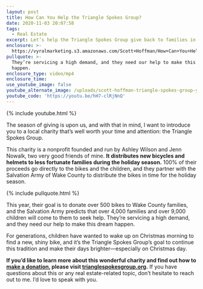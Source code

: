 ```yaml
---
layout: post
title: How Can You Help the Triangle Spokes Group?
date: 2020-11-03 20:07:58
tags:
  - Real Estate
excerpt: Let’s help the Triangle Spokes Group give back to families in need.
enclosure: >-
  https://vyralmarketing.s3.amazonaws.com/Scott+Hoffman/How+Can+You+Help+the+Triangle+Spokes+Group.mp4
pullquote: >-
  They’re servicing a high demand, and they need our help to make this dream
  happen.
enclosure_type: video/mp4
enclosure_time:
use_youtube_image: false
youtube_alternate_image: /uploads/scott-hoffman-triangle-spokes-group-yt.jpg
youtube_code: 'https://youtu.be/hH7-clRjNnQ'
---
```


{% include youtube.html %}

The season of giving is upon us, and with that in mind, I want to introduce you to a local charity that’s well worth your time and attention: the Triangle Spokes Group.&nbsp;

This charity is a nonprofit founded and run by Ashley Wilson and Jenn Nowalk, two very good friends of mine. **It distributes new bicycles and helmets to less fortunate families during the holiday season.** 100% of their proceeds go directly to the bikes and the children, and they partner with the Salvation Army of Wake County to distribute the bikes in time for the holiday season.&nbsp;

{% include pullquote.html %}

This year, their goal is to donate over 500 bikes to Wake County families, and the Salvation Army predicts that over 4,000 families and over 9,000 children will come to them to seek help. They’re servicing a high demand, and they need our help to make this dream happen.&nbsp;

For generations, children have wanted to wake up on Christmas morning to find a new, shiny bike, and it’s the Triangle Spokes Group’s goal to continue this tradition and make their days brighter—especially on Christmas day.&nbsp;

**If you’d like to learn more about this wonderful charity and find out how to <u><a target="_blank" rel="noopener" href="https://www.paypal.com/donate/?token=0AumzotjC4Ft14D_pftzVJIweABDyAB1tR_xLVkJBQD9GLchmy59NFnHDEadECsiRNnyqY5Ral2fDK4v">make a donation</a></u>, please visit <u><a target="_blank" rel="noopener" href="https://www.trianglespokesgroup.org/">trianglespokesgroup.org</a></u>.** If you have questions about this or any real estate-related topic, don’t hesitate to reach out to me. I’d love to speak with you.&nbsp;